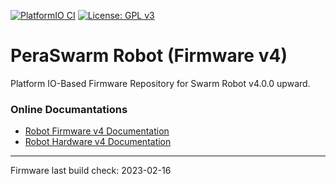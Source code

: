 [![PlatformIO CI](https://github.com/Pera-Swarm/firmware/actions/workflows/main.yml/badge.svg)](https://github.com/Pera-Swarm/firmware/actions/workflows/main.yml)
[![License: GPL v3](https://img.shields.io/badge/License-GPL%20v3-blue.svg)](http://www.gnu.org/licenses/gpl-3.0)

# PeraSwarm Robot (Firmware v4)

Platform IO-Based Firmware Repository for Swarm Robot v4.0.0 upward.

### Online Documantations

- [Robot Firmware v4 Documentation](https://pera-swarm.ce.pdn.ac.lk/docs/robots/v4/firmware/)
- [Robot Hardware v4 Documentation](https://pera-swarm.ce.pdn.ac.lk/docs/robots/v4/hardware/)

---
Firmware last build check: 2023-02-16
